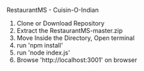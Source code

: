 RestaurantMS - Cuisin-O-Indian

1. Clone or Download Repository
2. Extract the RestaurantMS-master.zip
3. Move Inside the Directory, Open terminal
4. run 'npm install'
5. run 'node index.js'
6. Browse 'http://localhost:3001' on browser